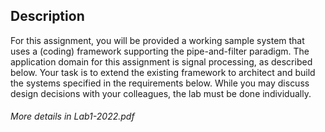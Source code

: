 ## Description
For this assignment, you will be provided a working sample system that uses a (coding) framework
supporting the pipe-and-filter paradigm. The application domain for this assignment is signal processing,
as described below. Your task is to extend the existing framework to architect and build the systems
specified in the requirements below. While you may discuss design decisions with your colleagues, the
lab must be done individually.

###### More details in Lab1-2022.pdf
